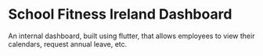 # School Fitness Ireland Dashboard

An internal dashboard, built using flutter, that allows employees to view their calendars, request annual leave, etc.
